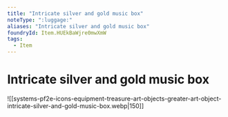 ```yaml
---
title: "Intricate silver and gold music box"
noteType: ":luggage:"
aliases: "Intricate silver and gold music box"
foundryId: Item.HUEkBaWjre0mwXmW
tags:
  - Item
---
```


# Intricate silver and gold music box
![[systems-pf2e-icons-equipment-treasure-art-objects-greater-art-object-intricate-silver-and-gold-music-box.webp|150]]

